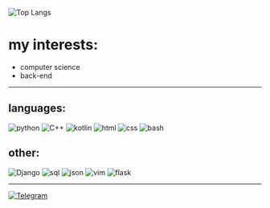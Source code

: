 ![Top Langs](https://github-readme-stats.vercel.app/api/top-langs/?username=L0puh&layout=donut&hide_title=true&langs_count=5&hide=c&bg_color=0D1117&border_radius=0&text_color=EDEDED&hide_border=true)
# my interests:
- computer science 
- back-end 
---
## languages:
![python](https://img.shields.io/badge/-python-3A3A3A?style=for-the-badge&logo=python?labelColor=979BBD&logoColor=979BBD)
![C++](https://img.shields.io/badge/c++-%2300599C.svg?style=for-the-badge&logo=c%2B%2B)
![kotlin](https://img.shields.io/badge/-kotlin-3A3A3A?style=for-the-badge&logo=kotlin)
![html](https://img.shields.io/badge/HTML5-E34F26?style=for-the-badge&logo=html5)
![css](https://img.shields.io/badge/CSS3-1572B6?style=for-the-badge&logo=css3)
![bash](https://img.shields.io/badge/Shell_Script-121011?style=for-the-badge&logo=gnu-bash)
## other:
![Django](https://img.shields.io/badge/-Django-3A3A3A?style=for-the-badge&logo=Django)
![sql](https://img.shields.io/badge/-sql-3A3A3A?style=for-the-badge&logo=mysql)
![json](https://img.shields.io/badge/json-5E5C5C?style=for-the-badge&logo=json)
![vim](https://img.shields.io/badge/VIM-%2311AB00.svg?&style=for-the-badge&logo=vim)
![flask](https://img.shields.io/badge/Flask-000000?style=for-the-badge&logo=flask)

---
[![Telegram](https://img.shields.io/badge/Telegram-2CA5E0?style=for-the-badge&logo=telegram&logoColor=white)](https://t.me/l1opuh)
